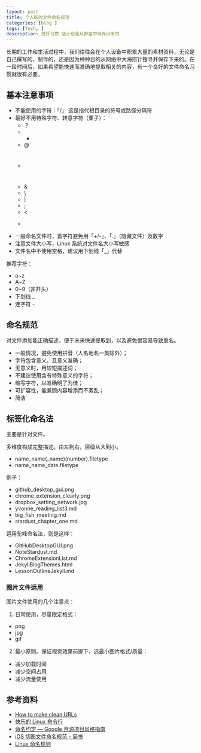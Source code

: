 ```yaml
---
layout: post
title: 个人版的文件命名规范
categories: [blog ]
tags: [Tech, ]
description: 良好习惯 估计也是从野蛮中培养出来的
---
```


长期的工作和生活过程中，我们往往会在个人设备中积累大量的素材资料，无论是自己撰写的、制作的，还是因为种种目的从网络中大海捞针搜寻并保存下来的。在一段时间后，如果希望能快速而准确地提取相关的内容，有一个良好的文件命名习惯就很有必要。



## 基本注意事项

* 不能使用的字符：「/」 这是指代根目录的符号或路径分隔符
* 最好不用特殊字符、转意字符（栗子）：
  * ？
  * *
  * @
  * #
  * &
  * \
  * |
  * ;
  * <
  * >
* 一般命名文件时，首字符避免用「+/-」、「.」（隐藏文件）及数字
* 注意文件大小写，Linux 系统对文件名大小写敏感
* 文件名中不使用空格，建议用下划线「_」代替

推荐字符：

  * a~z
  * A~Z
  * 0~9（非开头）
  * 下划线 _ 
  * 连字符 - 

## 命名规范

对文件添加能正确描述，便于未来快速提取到，以及避免很容易导致重名。

* 一般情况，避免使用拼音（人名地名一类除外）；
* 字符包含意义，且意义准确；
* 无意义时，用较短描述词；
* 不建议使用含有特殊意义的字符；
* 缩写字符，以准确明了为佳；
* 可扩容性，能兼顾内容增添而不紊乱；
* 简洁

## 标签化命名法

主要是针对文件。

多维度构成完整描述。由左到右，层级从大到小。

* name_name(_name)(number).filetype
* name_name_date.filetype

例子：

* github_desktop_gui.png
* chrome_extension_clearly.png
* dropbox_setting_network.jpg
* yvonne_reading_list3.md
* big_fish_meeting.md
* stardust_chapter_one.md

运用驼峰命名法，则是这样：

* GitHubDesktopGUI.png
* NoteStardust.md
* ChromeExtensionList.md
* JekyllBlogThemes.html
* LessonOutlineJekyll.md

### 图片文件运用

图片文件使用的几个注意点：

1. 日常使用，尽量限定格式：
  * png
  * jpg
  * gif
2. 最小原则。保证视觉效果前提下，选最小图片格式/质量：
  * 减少加载时间
  * 减少空间占用
  * 减少流量使用

## 参考资料

* [How to make clean URLs](http://www.desiquintans.com/cleanurls)
* [快乐的 Linux 命令行](http://billie66.github.io/TLCL/)
* [命名约定 — Google 开源项目风格指南](http://zh-google-styleguide.readthedocs.org/en/latest/google-cpp-styleguide/naming/)
* [iOS 切图文件命名规范 - 简书](http://www.jianshu.com/p/2896b2823b65)
* [Linux 命名规则](http://www.cppblog.com/fwxjj/archive/2009/06/01/86491.html)